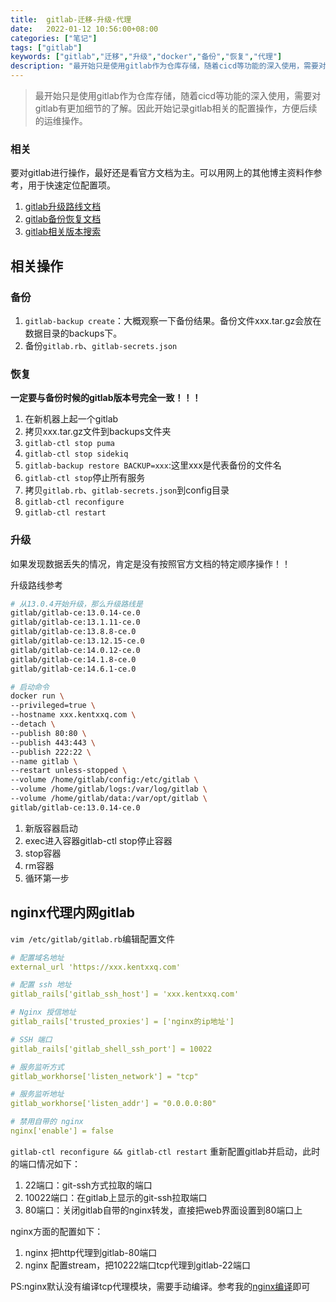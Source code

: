 ```yaml
---
title:  gitlab-迁移-升级-代理
date:   2022-01-12 10:56:00+08:00
categories: ["笔记"]
tags: ["gitlab"]
keywords: ["gitlab","迁移","升级","docker","备份","恢复","代理"]
description: "最开始只是使用gitlab作为仓库存储，随着cicd等功能的深入使用，需要对gitlab有更加细节的了解。因此开始记录gitlab相关的配置操作，方便后续的运维操作"
---
```




> 最开始只是使用gitlab作为仓库存储，随着cicd等功能的深入使用，需要对gitlab有更加细节的了解。因此开始记录gitlab相关的配置操作，方便后续的运维操作。




### 相关

要对gitlab进行操作，最好还是看官方文档为主。可以用网上的其他博主资料作参考，用于快速定位配置项。

1. [gitlab升级路线文档](https://docs.gitlab.com/ee/update/index.html)
2. [gitlab备份恢复文档](https://docs.gitlab.com/ee/raketasks/backup_restore.htm)
3. [gitlab相关版本搜索](https://hub.docker.com/r/gitlab/gitlab-ce/tags)

## 相关操作

### 备份

1. `gitlab-backup create`：大概观察一下备份结果。备份文件xxx.tar.gz会放在数据目录的backups下。
2. 备份`gitlab.rb`、`gitlab-secrets.json`


### 恢复

**一定要与备份时候的gitlab版本号完全一致！！！**

1. 在新机器上起一个gitlab
2. 拷贝xxx.tar.gz文件到backups文件夹
3. `gitlab-ctl stop puma`
4. `gitlab-ctl stop sidekiq`
5. `gitlab-backup restore BACKUP=xxx`:这里xxx是代表备份的文件名
6. `gitlab-ctl stop`停止所有服务
7. 拷贝`gitlab.rb`、`gitlab-secrets.json`到config目录
8. `gitlab-ctl reconfigure`
9. `gitlab-ctl restart`

### 升级

如果发现数据丢失的情况，肯定是没有按照官方文档的特定顺序操作！！

升级路线参考
```bash
# 从13.0.4开始升级，那么升级路线是
gitlab/gitlab-ce:13.0.14-ce.0
gitlab/gitlab-ce:13.1.11-ce.0
gitlab/gitlab-ce:13.8.8-ce.0
gitlab/gitlab-ce:13.12.15-ce.0
gitlab/gitlab-ce:14.0.12-ce.0
gitlab/gitlab-ce:14.1.8-ce.0
gitlab/gitlab-ce:14.6.1-ce.0

# 启动命令
docker run \
--privileged=true \
--hostname xxx.kentxxq.com \
--detach \
--publish 80:80 \
--publish 443:443 \
--publish 222:22 \
--name gitlab \
--restart unless-stopped \
--volume /home/gitlab/config:/etc/gitlab \
--volume /home/gitlab/logs:/var/log/gitlab \
--volume /home/gitlab/data:/var/opt/gitlab \
gitlab/gitlab-ce:13.0.14-ce.0
```

1. 新版容器启动
2. exec进入容器gitlab-ctl stop停止容器
3. stop容器
4. rm容器
5. 循环第一步

## nginx代理内网gitlab

`vim /etc/gitlab/gitlab.rb`编辑配置文件
```yml
# 配置域名地址
external_url 'https://xxx.kentxxq.com'

# 配置 ssh 地址
gitlab_rails['gitlab_ssh_host'] = 'xxx.kentxxq.com'

# Nginx 授信地址
gitlab_rails['trusted_proxies'] = ['nginx的ip地址']

# SSH 端口
gitlab_rails['gitlab_shell_ssh_port'] = 10022

# 服务监听方式
gitlab_workhorse['listen_network'] = "tcp"

# 服务监听地址
gitlab_workhorse['listen_addr'] = "0.0.0.0:80"

# 禁用自带的 nginx
nginx['enable'] = false
```

`gitlab-ctl reconfigure && gitlab-ctl restart` 重新配置gitlab并启动，此时的端口情况如下：
1. 22端口：git-ssh方式拉取的端口
2. 10022端口：在gitlab上显示的git-ssh拉取端口
3. 80端口：关闭gitlab自带的nginx转发，直接把web界面设置到80端口上

nginx方面的配置如下：
1. nginx 把http代理到gitlab-80端口
2. nginx 配置stream，把10222端口tcp代理到gitlab-22端口

PS:nginx默认没有编译tcp代理模块，需要手动编译。参考我的[nginx编译](https://kentxxq.com/contents/gitlab%E8%BF%81%E7%A7%BB%E5%8D%87%E7%BA%A7/)即可